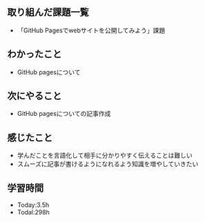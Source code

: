 ## 取り組んだ課題一覧
- 「GitHub Pagesでwebサイトを公開してみよう」課題
  
## わかったこと
- GitHub pagesについて
  
## 次にやること
- GitHub pagesについての記事作成
  
## 感じたこと
- 学んだことを言語化して相手に分かりやすく伝えることは難しい
- スムーズに記事が書けるようになれるよう知識を増やしていきたい
  
## 学習時間
- Today:3.5h
- Todal:298h
